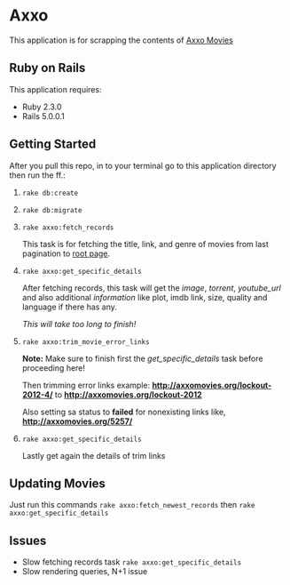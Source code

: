 Axxo
================

This application is for scrapping the contents of [Axxo Movies](http://axxomovies.org)


Ruby on Rails
-------------

This application requires:

- Ruby 2.3.0
- Rails 5.0.0.1


Getting Started
---------------

After you pull this repo, in to your terminal go to this application directory then run the ff.:

1. `rake db:create`
2. `rake db:migrate`
3. `rake axxo:fetch_records`
    
      This task is for fetching the title, link, and genre of movies from last pagination to [root page](http://axxomovies.org).

4. `rake axxo:get_specific_details`

      After fetching records, this task will get the _image_, _torrent_, _youtube_url_ and also additional _information_ like plot, imdb link, size, quality and language if there has any.

      _This will take too long to finish!_

5. `rake axxo:trim_movie_error_links`
      
      **Note:** Make sure to finish first the _get_specific_details_ task before proceeding here!

      Then trimming error links example: **http://axxomovies.org/lockout-2012-4/** to **http://axxomovies.org/lockout-2012**

      Also setting sa status to **failed** for nonexisting links like, **http://axxomovies.org/5257/**

6. `rake axxo:get_specific_details`

      Lastly get again the details of trim links


Updating Movies
---------------

Just run this commands `rake axxo:fetch_newest_records` then `rake axxo:get_specific_details`


Issues
---------------

- Slow fetching records task `rake axxo:get_specific_details`
- Slow rendering queries, N+1 issue

